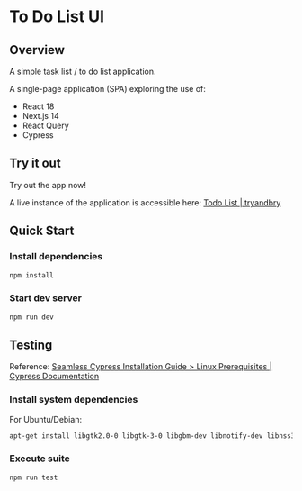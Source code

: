 # To Do List UI
## Overview
A simple task list / to do list application.

A single-page application (SPA) exploring the use of:
- React 18
- Next.js 14
- React Query
- Cypress

## Try it out
Try out the app now!

A live instance of the application is accessible here: [Todo List | tryandbry](https://todolist.tryandbry.com)

## Quick Start
### Install dependencies
```bash
npm install
```

### Start dev server
```bash
npm run dev
```

## Testing
Reference: [Seamless Cypress Installation Guide > Linux Prerequisites | Cypress Documentation](https://docs.cypress.io/guides/getting-started/installing-cypress#Linux-Prerequisites)

### Install system dependencies
For Ubuntu/Debian:
```bash
apt-get install libgtk2.0-0 libgtk-3-0 libgbm-dev libnotify-dev libnss3 libxss1 libasound2 libxtst6 xauth xvfb
```

### Execute suite
```bash
npm run test
```